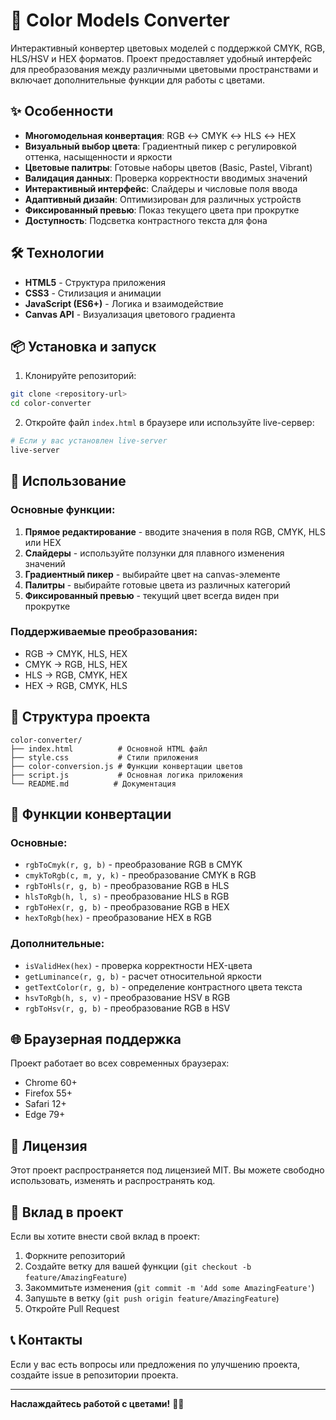 # 🎨 Color Models Converter

Интерактивный конвертер цветовых моделей с поддержкой CMYK, RGB, HLS/HSV и HEX форматов. Проект предоставляет удобный интерфейс для преобразования между различными цветовыми пространствами и включает дополнительные функции для работы с цветами.

## ✨ Особенности

- **Многомодельная конвертация**: RGB ↔ CMYK ↔ HLS ↔ HEX
- **Визуальный выбор цвета**: Градиентный пикер с регулировкой оттенка, насыщенности и яркости
- **Цветовые палитры**: Готовые наборы цветов (Basic, Pastel, Vibrant)
- **Валидация данных**: Проверка корректности вводимых значений
- **Интерактивный интерфейс**: Слайдеры и числовые поля ввода
- **Адаптивный дизайн**: Оптимизирован для различных устройств
- **Фиксированный превью**: Показ текущего цвета при прокрутке
- **Доступность**: Подсветка контрастного текста для фона

## 🛠 Технологии

- **HTML5** - Структура приложения
- **CSS3** - Стилизация и анимации
- **JavaScript (ES6+)** - Логика и взаимодействие
- **Canvas API** - Визуализация цветового градиента

## 📦 Установка и запуск

1. Клонируйте репозиторий:
```bash
git clone <repository-url>
cd color-converter
```

2. Откройте файл `index.html` в браузере или используйте live-сервер:
```bash
# Если у вас установлен live-server
live-server
```

## 🎯 Использование

### Основные функции:

1. **Прямое редактирование** - вводите значения в поля RGB, CMYK, HLS или HEX
2. **Слайдеры** - используйте ползунки для плавного изменения значений
3. **Градиентный пикер** - выбирайте цвет на canvas-элементе
4. **Палитры** - выбирайте готовые цвета из различных категорий
5. **Фиксированный превью** - текущий цвет всегда виден при прокрутке

### Поддерживаемые преобразования:

- RGB → CMYK, HLS, HEX
- CMYK → RGB, HLS, HEX  
- HLS → RGB, CMYK, HEX
- HEX → RGB, CMYK, HLS

## 📁 Структура проекта

```
color-converter/
├── index.html          # Основной HTML файл
├── style.css           # Стили приложения
├── color-conversion.js # Функции конвертации цветов
├── script.js           # Основная логика приложения
└── README.md          # Документация
```

## 🔧 Функции конвертации

### Основные:
- `rgbToCmyk(r, g, b)` - преобразование RGB в CMYK
- `cmykToRgb(c, m, y, k)` - преобразование CMYK в RGB
- `rgbToHls(r, g, b)` - преобразование RGB в HLS
- `hlsToRgb(h, l, s)` - преобразование HLS в RGB
- `rgbToHex(r, g, b)` - преобразование RGB в HEX
- `hexToRgb(hex)` - преобразование HEX в RGB

### Дополнительные:
- `isValidHex(hex)` - проверка корректности HEX-цвета
- `getLuminance(r, g, b)` - расчет относительной яркости
- `getTextColor(r, g, b)` - определение контрастного цвета текста
- `hsvToRgb(h, s, v)` - преобразование HSV в RGB
- `rgbToHsv(r, g, b)` - преобразование RGB в HSV

## 🌐 Браузерная поддержка

Проект работает во всех современных браузерах:
- Chrome 60+
- Firefox 55+
- Safari 12+
- Edge 79+

## 📝 Лицензия

Этот проект распространяется под лицензией MIT. Вы можете свободно использовать, изменять и распространять код.

## 🤝 Вклад в проект

Если вы хотите внести свой вклад в проект:
1. Форкните репозиторий
2. Создайте ветку для вашей функции (`git checkout -b feature/AmazingFeature`)
3. Закоммитьте изменения (`git commit -m 'Add some AmazingFeature'`)
4. Запушьте в ветку (`git push origin feature/AmazingFeature`)
5. Откройте Pull Request

## 📞 Контакты

Если у вас есть вопросы или предложения по улучшению проекта, создайте issue в репозитории проекта.

---

**Наслаждайтесь работой с цветами!** 🎨✨
